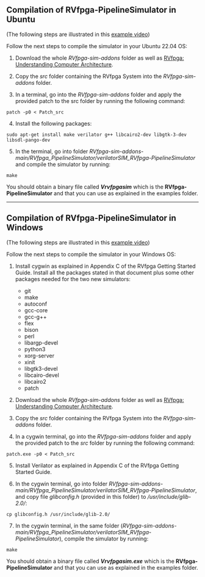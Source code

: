 ## **Compilation of RVfpga-PipelineSimulator in Ubuntu**

(The following steps are illustrated in this [example video](https://drive.google.com/file/d/18HBC6PZoAHl9H2Vwr7f_d41loH18VwgV/view?usp=share_link))

Follow the next steps to compile the simulator in your Ubuntu 22.04 OS:

1. Download the whole *RVfpga-sim-addons* folder as well as [RVfpga: Understanding Computer Architecture](https://university.imgtec.com/rvfpga-download-page-en/).

2. Copy the *src* folder containing the RVfpga System into the *RVfpga-sim-addons* folder.

3. In a terminal, go into the *RVfpga-sim-addons* folder and apply the provided patch to the src folder by running the following command:

```
patch -p0 < Patch_src
```

4. Install the following packages: 

```
sudo apt-get install make verilator g++ libcairo2-dev libgtk-3-dev libsdl-pango-dev
```

5. In the terminal, go into folder *RVfpga-sim-addons-main/RVfpga_PipelineSimulator/verilatorSIM_RVfpga-PipelineSimulator* and compile the simulator by running:

```
make
```

You should obtain a binary file called ***Vrvfpgasim*** which is the **RVfpga-PipelineSimulator** and that you can use as explained in the examples folder.

___

## **Compilation of RVfpga-PipelineSimulator in Windows**

(The following steps are illustrated in this [example video](https://drive.google.com/file/d/1wMNF6T07eCiFiJzH4IhsWFmg4LTTfJ68/view?usp=sharing))

Follow the next steps to compile the simulator in your Windows OS:

1. Install cygwin as explained in Appendix C of the RVfpga Getting Started Guide. Install all the packages stated in that document plus some other packages needed for the two new simulators:

    * git
    * make 
    * autoconf
    * gcc-core 
    * gcc-g++ 
    * flex
    * bison
    * perl
    * libargp-devel
    * python3
    * xorg-server
    * xinit
    * libgtk3-devel
    * libcairo-devel
    * libcairo2
    * patch

2. Download the whole *RVfpga-sim-addons* folder as well as [RVfpga: Understanding Computer Architecture](https://university.imgtec.com/rvfpga-download-page-en/).

3. Copy the *src* folder containing the RVfpga System into the *RVfpga-sim-addons* folder.

4. In a cygwin terminal, go into the *RVfpga-sim-addons* folder and apply the provided patch to the *src* folder by running the following command:

```
patch.exe -p0 < Patch_src
```

5. Install Verilator as explained in Appendix C of the RVfpga Getting Started Guide.

6. In the cygwin terminal, go into folder *RVfpga-sim-addons-main/RVfpga_PipelineSimulator/verilatorSIM_RVfpga-PipelineSimulator*, and copy file *glibconfig.h* (provided in this folder) to */usr/include/glib-2.0/*:

```
cp glibconfig.h /usr/include/glib-2.0/
```

7. In the cygwin terminal, in the same folder (*RVfpga-sim-addons-main/RVfpga_PipelineSimulator/verilatorSIM_RVfpga-PipelineSimulator*), compile the simulator by running:

```
make
```

You should obtain a binary file called ***Vrvfpgasim.exe*** which is the **RVfpga-PipelineSimulator** and that you can use as explained in the examples folder.
